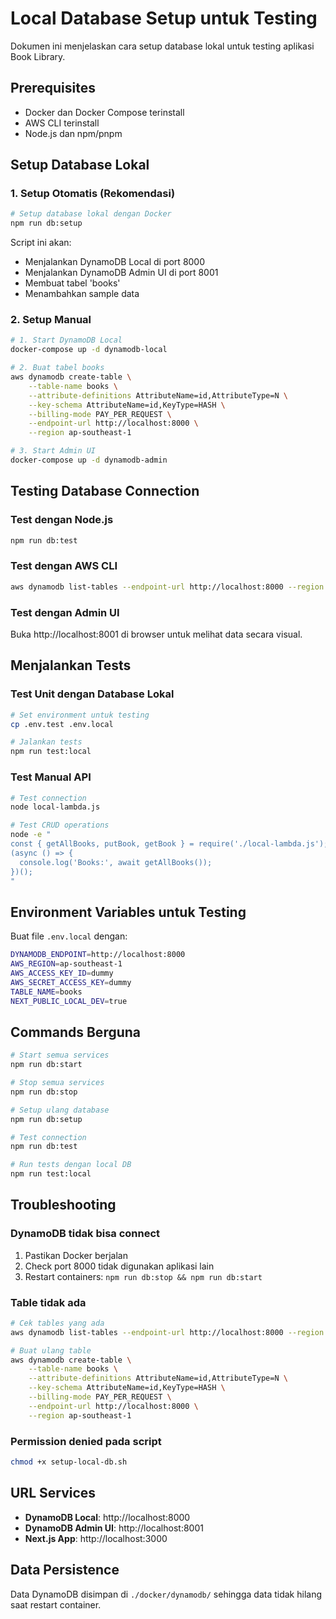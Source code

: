 # Local Database Setup untuk Testing

Dokumen ini menjelaskan cara setup database lokal untuk testing aplikasi Book Library.

## Prerequisites

- Docker dan Docker Compose terinstall
- AWS CLI terinstall
- Node.js dan npm/pnpm

## Setup Database Lokal

### 1. Setup Otomatis (Rekomendasi)

```bash
# Setup database lokal dengan Docker
npm run db:setup
```

Script ini akan:

- Menjalankan DynamoDB Local di port 8000
- Menjalankan DynamoDB Admin UI di port 8001
- Membuat tabel 'books'
- Menambahkan sample data

### 2. Setup Manual

```bash
# 1. Start DynamoDB Local
docker-compose up -d dynamodb-local

# 2. Buat tabel books
aws dynamodb create-table \
    --table-name books \
    --attribute-definitions AttributeName=id,AttributeType=N \
    --key-schema AttributeName=id,KeyType=HASH \
    --billing-mode PAY_PER_REQUEST \
    --endpoint-url http://localhost:8000 \
    --region ap-southeast-1

# 3. Start Admin UI
docker-compose up -d dynamodb-admin
```

## Testing Database Connection

### Test dengan Node.js

```bash
npm run db:test
```

### Test dengan AWS CLI

```bash
aws dynamodb list-tables --endpoint-url http://localhost:8000 --region ap-southeast-1
```

### Test dengan Admin UI

Buka http://localhost:8001 di browser untuk melihat data secara visual.

## Menjalankan Tests

### Test Unit dengan Database Lokal

```bash
# Set environment untuk testing
cp .env.test .env.local

# Jalankan tests
npm run test:local
```

### Test Manual API

```bash
# Test connection
node local-lambda.js

# Test CRUD operations
node -e "
const { getAllBooks, putBook, getBook } = require('./local-lambda.js');
(async () => {
  console.log('Books:', await getAllBooks());
})();
"
```

## Environment Variables untuk Testing

Buat file `.env.local` dengan:

```bash
DYNAMODB_ENDPOINT=http://localhost:8000
AWS_REGION=ap-southeast-1
AWS_ACCESS_KEY_ID=dummy
AWS_SECRET_ACCESS_KEY=dummy
TABLE_NAME=books
NEXT_PUBLIC_LOCAL_DEV=true
```

## Commands Berguna

```bash
# Start semua services
npm run db:start

# Stop semua services
npm run db:stop

# Setup ulang database
npm run db:setup

# Test connection
npm run db:test

# Run tests dengan local DB
npm run test:local
```

## Troubleshooting

### DynamoDB tidak bisa connect

1. Pastikan Docker berjalan
2. Check port 8000 tidak digunakan aplikasi lain
3. Restart containers: `npm run db:stop && npm run db:start`

### Table tidak ada

```bash
# Cek tables yang ada
aws dynamodb list-tables --endpoint-url http://localhost:8000 --region ap-southeast-1

# Buat ulang table
aws dynamodb create-table \
    --table-name books \
    --attribute-definitions AttributeName=id,AttributeType=N \
    --key-schema AttributeName=id,KeyType=HASH \
    --billing-mode PAY_PER_REQUEST \
    --endpoint-url http://localhost:8000 \
    --region ap-southeast-1
```

### Permission denied pada script

```bash
chmod +x setup-local-db.sh
```

## URL Services

- **DynamoDB Local**: http://localhost:8000
- **DynamoDB Admin UI**: http://localhost:8001
- **Next.js App**: http://localhost:3000

## Data Persistence

Data DynamoDB disimpan di `./docker/dynamodb/` sehingga data tidak hilang saat restart container.
